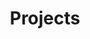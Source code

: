 ---
# file: !my-blog.md
layout: list
title: Projects
slug: projects
menu: true
permalink: /projects/
order: 4
sitemap: false
description: >
    진행했던 프로젝트에 관련된 게시물이 업로드 됩니다.  

    1. (자율주행을 위한 Digital-Twin)   

    2. (GAN을 이용한 위성지도 생성)  

    3. (알파프로젝트 - 선박 분류)   

    4. (위성 사진 Segmentation)  

# accent_color: rgb(38,139,210)
# accent_image:
#   background: rgb(32,32,32)
#   overlay:    false
---